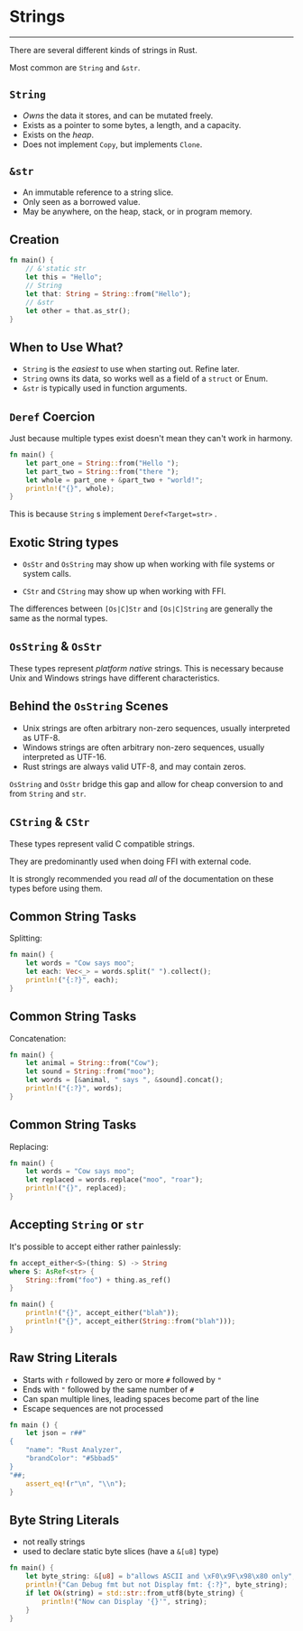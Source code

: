 # Strings

---

There are several different kinds of strings in Rust.

Most common are `String` and `&str`.

## `String`

-   *Owns* the data it stores, and can be mutated freely.
-   Exists as a pointer to some bytes, a length, and a capacity.
-   Exists on the *heap*.
-   Does not implement `Copy`, but implements `Clone`.

## `&str`

-   An immutable reference to a string slice.
-   Only seen as a borrowed value.
-   May be anywhere, on the heap, stack, or in program memory.

## Creation

```rust []
fn main() {
    // &'static str
    let this = "Hello";
    // String
    let that: String = String::from("Hello");
    // &str
    let other = that.as_str();
}
```

## When to Use What?

-   `String` is the *easiest* to use when starting out. Refine later.
-   `String` owns its data, so works well as a field of a `struct` or Enum.
-   `&str` is typically used in function arguments.

## `Deref` Coercion

Just because multiple types exist doesn't mean they can't work in harmony.

```rust []
fn main() {
    let part_one = String::from("Hello ");
    let part_two = String::from("there ");
    let whole = part_one + &part_two + "world!";
    println!("{}", whole);
}
```

This is because `String` s implement `Deref<Target=str>` .

## Exotic String types

-   `OsStr` and `OsString` may show up when working with file systems or system calls.

-   `CStr` and `CString` may show up when working with FFI.

The differences between `[Os|C]Str` and `[Os|C]String` are generally the same as the normal types.

## `OsString` & `OsStr`

These types represent *platform native* strings. This is necessary because Unix and Windows strings have different characteristics.

## Behind the `OsString` Scenes

-   Unix strings are often arbitrary non-zero sequences, usually interpreted as UTF-8.
-   Windows strings are often arbitrary non-zero sequences, usually interpreted as UTF-16.
-   Rust strings are always valid UTF-8, and may contain zeros.

`OsString` and `OsStr` bridge this gap and allow for cheap conversion to and from `String` and `str`.

## `CString` & `CStr`

These types represent valid C compatible strings.

They are predominantly used when doing FFI with external code.

It is strongly recommended you read *all* of the documentation on these types before using them.

## Common String Tasks

Splitting:

```rust []
fn main() {
    let words = "Cow says moo";
    let each: Vec<_> = words.split(" ").collect();
    println!("{:?}", each);
}
```

## Common String Tasks

Concatenation:

```rust []
fn main() {
    let animal = String::from("Cow");
    let sound = String::from("moo");
    let words = [&animal, " says ", &sound].concat();
    println!("{:?}", words);
}
```

## Common String Tasks

Replacing:

```rust []
fn main() {
    let words = "Cow says moo";
    let replaced = words.replace("moo", "roar");
    println!("{}", replaced);
}
```

## Accepting `String` or `str`

It's possible to accept either rather painlessly:

```rust []
fn accept_either<S>(thing: S) -> String
where S: AsRef<str> {
    String::from("foo") + thing.as_ref()
}

fn main() {
    println!("{}", accept_either("blah"));
    println!("{}", accept_either(String::from("blah")));
}
```

## Raw String Literals

-   Starts with `r` followed by zero or more `#` followed by `"`
-   Ends with `"` followed by the same number of `#`
-   Can span multiple lines, leading spaces become part of the line
-   Escape sequences are not processed

```rust []
fn main () {
    let json = r##"
{
    "name": "Rust Analyzer",
    "brandColor": "#5bbad5"
}
"##;
    assert_eq!(r"\n", "\\n");
}
```

## Byte String Literals

* not really strings
* used to declare static byte slices (have a `&[u8]` type)

```rust []
fn main() {
    let byte_string: &[u8] = b"allows ASCII and \xF0\x9F\x98\x80 only";
    println!("Can Debug fmt but not Display fmt: {:?}", byte_string);
    if let Ok(string) = std::str::from_utf8(byte_string) {
        println!("Now can Display '{}'", string);
    }
}
```
